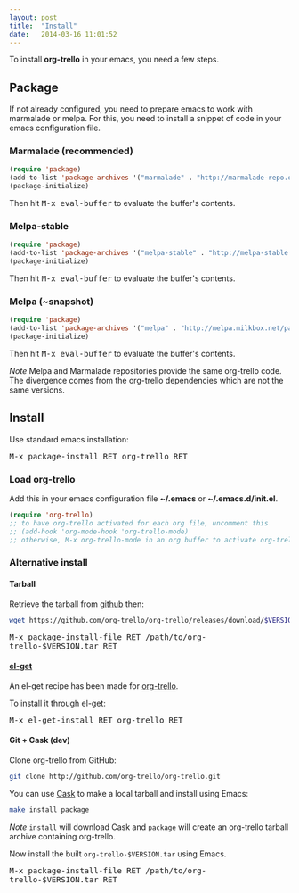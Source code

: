 ```yaml
---
layout: post
title:  "Install"
date:   2014-03-16 11:01:52
---
```


To install **org-trello** in your emacs, you need a few steps.

## Package

If not already configured, you need to prepare emacs to work with marmalade or melpa.
For this, you need to install a snippet of code in your emacs configuration file.

### Marmalade (recommended)

``` lisp
(require 'package)
(add-to-list 'package-archives '("marmalade" . "http://marmalade-repo.org/packages"))
(package-initialize)
```

Then hit <kbd>M-x eval-buffer</kbd> to evaluate the buffer's contents.

### Melpa-stable

``` lisp
(require 'package)
(add-to-list 'package-archives '("melpa-stable" . "http://melpa-stable.milkbox.net/packages/"))
(package-initialize)
```

Then hit <kbd>M-x eval-buffer</kbd> to evaluate the buffer's contents.

### Melpa (~snapshot)

``` lisp
(require 'package)
(add-to-list 'package-archives '("melpa" . "http://melpa.milkbox.net/packages"))
(package-initialize)
```

Then hit <kbd>M-x eval-buffer</kbd> to evaluate the buffer's contents.

*Note*
Melpa and Marmalade repositories provide the same org-trello code.
The divergence comes from the org-trello dependencies which are not the same versions.

## Install

Use standard emacs installation:

<kbd>M-x package-install RET org-trello RET</kbd>

### Load org-trello

Add this in your emacs configuration file **~/.emacs** or **~/.emacs.d/init.el**.

``` lisp
(require 'org-trello)
;; to have org-trello activated for each org file, uncomment this
;; (add-hook 'org-mode-hook 'org-trello-mode)
;; otherwise, M-x org-trello-mode in an org buffer to activate org-trello
```

### Alternative install

#### Tarball

Retrieve the tarball from [github](https://github.com/org-trello/org-trello/releases) then:

```sh
wget https://github.com/org-trello/org-trello/releases/download/$VERSION/org-trello-$VERSION.tar -o /path/to/org-trello-$VERSION.tar
```

<kbd>M-x package-install-file RET /path/to/org-trello-$VERSION.tar RET</kbd>

#### [el-get](https://github.com/dimitri/el-get)

An el-get recipe has been made for [org-trello](https://github.com/dimitri/el-get/blob/master/recipes/org-trello.rcp).

To install it through el-get:

<kbd>M-x el-get-install RET org-trello RET</kbd>

#### Git + Cask (dev)

Clone org-trello from GitHub:

```sh
git clone http://github.com/org-trello/org-trello.git
```

You can use [Cask](https://cask.github.io/) to make a local tarball and install using Emacs:

```sh
make install package
```

*Note* `install` will download Cask and `package` will create an org-trello tarball archive containing org-trello.

Now install the built `org-trello-$VERSION.tar` using Emacs.

<kbd>M-x package-install-file RET /path/to/org-trello-$VERSION.tar RET</kbd>
